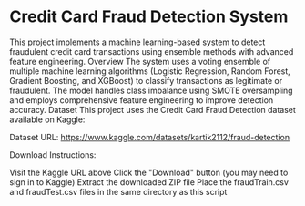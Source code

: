 # Credit Card Fraud Detection System
This project implements a machine learning-based system to detect fraudulent credit card transactions using ensemble methods with advanced feature engineering.
Overview
The system uses a voting ensemble of multiple machine learning algorithms (Logistic Regression, Random Forest, Gradient Boosting, and XGBoost) to classify transactions as legitimate or fraudulent. The model handles class imbalance using SMOTE oversampling and employs comprehensive feature engineering to improve detection accuracy.
Dataset
This project uses the Credit Card Fraud Detection dataset available on Kaggle:

Dataset URL: https://www.kaggle.com/datasets/kartik2112/fraud-detection

Download Instructions:

Visit the Kaggle URL above
Click the "Download" button (you may need to sign in to Kaggle)
Extract the downloaded ZIP file
Place the fraudTrain.csv and fraudTest.csv files in the same directory as this script
